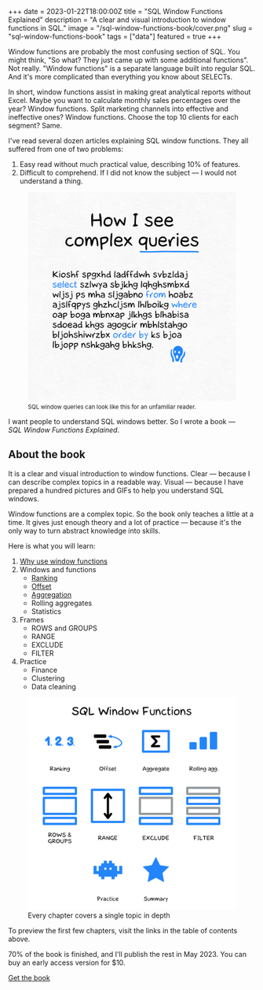 +++
date = 2023-01-22T18:00:00Z
title = "SQL Window Functions Explained"
description = "A clear and visual introduction to window functions in SQL."
image = "/sql-window-functions-book/cover.png"
slug = "sql-window-functions-book"
tags = ["data"]
featured = true
+++

Window functions are probably the most confusing section of SQL. You might think, "So what? They just came up with some additional functions". Not really. "Window functions" is a separate language built into regular SQL. And it's more complicated than everything you know about SELECTs.

In short, window functions assist in making great analytical reports without Excel. Maybe you want to calculate monthly sales percentages over the year? Window functions. Split marketing channels into effective and ineffective ones? Window functions. Choose the top 10 clients for each segment? Same.

<div class="row">
<div class="col-xs-12 col-sm-8">
    <p>I've read several dozen articles explaining SQL window functions. They all suffered from one of two problems:</p>
    <ol>
        <li>Easy read without much practical value, describing 10% of features.</li>
        <li>Difficult to comprehend. If I did not know the subject — I would not understand a thing.</li>
    </ol>
</div>
<div class="col-xs-12 col-sm-4">
    <figure>
        <img src="queries.png" alt="How I see complex queries" class="img-bordered-thin"/>
        <figcaption>
            <small>SQL window queries can look like this for an unfamiliar reader.</small>
        </figcaption>
    </figure>
</div>
</div>

I want people to understand SQL windows better. So I wrote a book — _SQL Window Functions Explained_.

## About the book

It is a clear and visual introduction to window functions. Clear — because I can describe complex topics in a readable way. Visual — because I have prepared a hundred pictures and GIFs to help you understand SQL windows.

Window functions are a complex topic. So the book only teaches a little at a time. It gives just enough theory and a lot of practice — because it's the only way to turn abstract knowledge into skills.

Here is what you will learn:

<div class="row">
<div class="col-xs-12 col-sm-6">
<ol>
    <li><a href="/why-use-sql-window-functions">Why use window functions</a></li>
    <li>Windows and functions
        <ul>
            <li><a href="/sql-window-functions-ranking">Ranking</a></li>
            <li><a href="/sql-window-functions-offset">Offset</a></li>
            <li><a href="/sql-window-functions-aggregation">Aggregation</a></li>
            <li>Rolling aggregates</li>
            <li>Statistics</li>
        </ul>
    </li>
    <li>Frames
        <ul>
            <li>ROWS and GROUPS</li>
            <li>RANGE</li>
            <li>EXCLUDE</li>
            <li>FILTER</li>
        </ul>
    </li>
    <li>Practice
        <ul>
            <li>Finance</li>
            <li>Clustering</li>
            <li>Data cleaning</li>
        </ul>
    </li>
</ol>
</div>
<div class="col-xs-12 col-sm-6">
    <figure>
        <img src="poster.png" alt="Book poster" class="img-bordered-thin"/>
        <figcaption>Every chapter covers a single topic in depth</figcaption>
    </figure>
</div>
</div>

To preview the first few chapters, visit the links in the table of contents above.

70% of the book is finished, and I'll publish the rest in May 2023. You can buy an early access version for $10.

<p>
    <a class="button" href="https://antonz.gumroad.com/l/sql-windows">
        Get the book
    </a>
</p>
